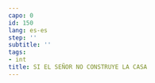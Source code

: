 ```yaml
---
capo: 0
id: 150
lang: es-es
step: ''
subtitle: ''
tags:
- int
title: SI EL SEÑOR NO CONSTRUYE LA CASA
---
```

